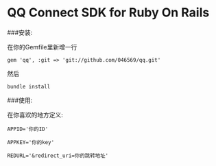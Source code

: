 QQ Connect SDK for Ruby On Rails
================
    
###安装:
    
在你的Gemfile里新增一行

`gem 'qq', :git => 'git://github.com/046569/qq.git'`

然后

`bundle install`

###使用:

在你喜欢的地方定义:

`APPID='你的ID'`

`APPKEY='你的key'`

`REDURL='&redirect_uri=你的跳转地址'`